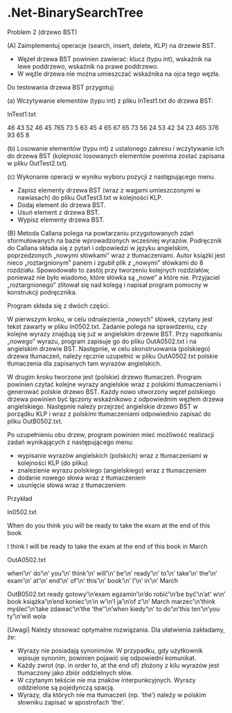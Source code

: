 # .Net-BinarySearchTree
Problem 2 (drzewo BST)

(A) Zaimplementuj operacje (search, insert, delete, KLP) na drzewie BST.

* Węzeł drzewa BST powinien zawierać: klucz (typu int), wskaźnik na lewe poddrzewo, wskaźnik na 
prawe poddrzewo.
* W węźle drzewa nie można umieszczać wskaźnika na ojca tego węzła.

Do testowania drzewa BST przygotuj:

(a) Wczytywanie elementów (typu int) z pliku InTest1.txt do drzewa BST:

InTest1.txt

46 43 52 46 45 765 73 5 63 45 4 65 67 65 73 56 24 53 42 34 23 465 376 93 65 8

(b) Losowanie elementów (typu int) z ustalonego zakresu i wczytywanie ich do drzewa BST (kolejność losowanych elementów powinna zostać zapisana w pliku OutTest2.txt).

(c) Wykonanie operacji w wyniku wyboru pozycji z następującego menu.

* Zapisz elementy drzewa BST (wraz z wagami umieszczonymi w nawiasach) do pliku OutTest3.txt w 
kolejności KLP.
* Dodaj element do drzewa BST.
* Usuń element z drzewa BST.
* Wypisz elementy drzewa BST.

(B) Metoda Callana polega na powtarzaniu przygotowanych zdań sformułowanych na bazie wprowadzonych  wcześniej wyrazów. Podręcznik do Callana składa się z pytań i odpowiedzi w języku angielskim, poprzedzonych „nowymi słówkami” wraz z tłumaczeniami. Autor książki jest nieco „roztargnionym” panem i  zgubił plik z „nowymi” słówkami do 8 rozdziału. Spowodowało to zastój przy tworzeniu kolejnych rozdziałów, ponieważ nie było wiadomo, które słówka są „nowe” a które nie. Przyjaciel „roztargnionego” zlitował się nad kolegą i napisał program pomocny w konstrukcji podręcznika.

Program składa się z dwóch części.

W pierwszym kroku, w celu odnalezienia „nowych” słówek, czytany jest tekst zawarty w pliku In0502.txt. Zadanie polega na sprawdzeniu, czy kolejne wyrazy znajdują się już w angielskim drzewie BST. Przy napotkaniu „nowego” wyrazu, program zapisuje go do pliku OutA0502.txt i na angielskim drzewie BST. Następnie, w celu skonstruowania (polskiego) drzewa tłumaczeń, należy ręcznie uzupełnić w pliku  OutA0502.txt polskie tłumaczenia dla zapisanych tam wyrazów angielskich.

W drugim kroku tworzone jest (polskie) drzewo tłumaczeń. Program powinien czytać kolejne wyrazy angielskie wraz z polskimi tłumaczeniami i generować polskie drzewo BST. Każdy nowo utworzony węzeł polskiego drzewa powinien być łączony wskaźnikowo z odpowiednim węzłem drzewa angielskiego. Następnie należy przejrzeć angielskie drzewo BST w porządku KLP i wraz z polskimi tłumaczeniami odpowiednio zapisać do pliku OutB0502.txt.

Po uzupełnieniu obu drzew, program powinien mieć możliwość realizacji zadań wynikających z następującego menu:

* wypisanie wyrazów angielskich (polskich) wraz z tłumaczeniami w kolejności KLP (do pliku)
* znalezienie wyrazu polskiego (angielskiego) wraz z tłumaczeniem
* dodanie nowego słowa wraz z tłumaczeniem
* usunięcie słowa wraz z tłumaczeniem

Przykład

In0502.txt

When do you think you will be ready to take the exam at the end of this book

I think I will be ready to take the exam at the end of this book in March

OutA0502.txt

when’\n’ do’\n’ you’\n’ think’\n’ will’\n’ be’\n’ ready’\n’ to’\n’ take’\n’ the’\n’ exam’\n’ at’\n’ end’\n’ of’\n’ this’\n’ book’\n’ I’\n’ in’\n’ March

OutB0502.txt
ready gotowy’\n’exam egzamin’\n’do robić’\n’be być’\n’at’ w\n’ book książka’\n’end koniec’\n’in w’\n’I ja’\n’of z’\n’ March marzec’\n’think myśleć’\n’take zdawać’\n’the ‘the’’\n’when kiedy’\n’ to do’\n’this ten’\n’you ty’\n’will wola

[Uwagi]
Należy stosować optymalne rozwiązania. Dla ułatwienia zakładamy, że:

* Wyrazy nie posiadają synonimów. W przypadku, gdy użytkownik wpisuje synonim, powinien pojawić się odpowiedni komunikat.
* Każdy zwrot (np. in order to, at the end of) złożony z kilu wyrazów jest tłumaczony jako zbiór oddzielnych słów.
* W czytanym tekście nie ma znaków interpunkcyjnych. Wyrazy oddzielone są pojedynczą spacją.
* Wyrazy, dla których nie ma tłumaczeń (np. ‘the’) należy w polskim słowniku zapisać w apostrofach ‘the'.
